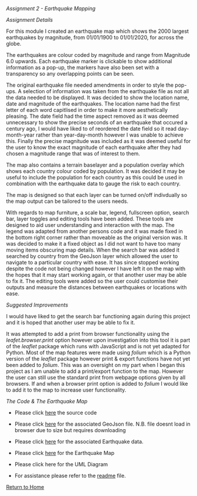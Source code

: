 *Assignment 2 - Earthquake Mapping*

*Assignment Details*

For this module I created an earthquake map which shows the 2000 largest earthquakes by magnitude, from 01/01/1900 to 01/01/2020, for across the globe. 

The earthquakes are colour coded by magnitude and range from Magnitude 6.0 upwards.
Each earthquake marker is clickable to show additional information as a pop-up, the markers have also been set with a transparency so any overlapping points can be seen. 

The original earthquake file needed amendments in order to style the pop-ups. A selection of information was taken from the earthquake file as not all the data needed to be displayed. It was decided to show the location name, date and magnitude of the earthquakes. The location name had the first letter of each word capitlised in order to make it more aesthetically pleasing. The date field had the time aspect removed as it was deemed unnecessary to show the precise seconds of an earthquake that occured a century ago, I would have liked to of reordered the date field so it read day-month-year rather than year-day-month however I was unable to achieve this. Finally the precise magnitude was included as it was deemed useful for the user to know the exact magnitude of each earthquake after they had chosen a magnitude range that was of interest to them. 

The map also contains a terrain baselayer and a population overlay which shows each country colour coded by population. It was decided it may be useful to include the population for each country as this could be used in combination with the earthquake data to gauge the risk to each country. 

The map is designed so that each layer can be turned on/off indivdually so the map output can be tailored to the users needs. 

With regards to map furniture, a scale bar, legend, fullscreen option, search bar, layer toggles and editing tools have been added. These tools are designed to aid user understanding and interaction with the map. The legend was adapted from another persons code and it was made fixed in the bottom right corner rather than moveable as the original version was. It was decided to make it a fixed object as I did not want to have too many moving items obscuring map details. When the search bar was added it searched by country from the GeoJson layer which allowed the user to navigate to a particular country with ease. It has since stopped working despite the code not being changed however I have left it on the map with the hopes that it may start working again, or that another user may be able to fix it. The editing tools were added so the user could customise their outputs and measure the distances between earthquakes or locations with ease.

*Suggested Improvements*

I would have liked to get the search bar functioning again during this project and it is hoped that another user may be able to fix it. 

It was attempted to add a print from browser functionality using the *leafet.browser.print* option however upon investigation into this tool it is part of the *leaflet* package which runs with JavaScript and is not yet adapted for Python. 
Most of the map features were made using *folium* which is a Python version of the *leaflet* package however print & export functions have not yet been added to *folium*. This was an oversight on my part when I began this project as I am unable to add a print/export function to the map. However the user can still use the standard print from webpage options given by all browsers. If and when a browser print option is added to *folium* I would like to add it to the map to increase user functionality. 

*The Code & The Earthquake Map*

- Please click [here](https://github.com/Daisymay55/Daisymay55.github.io/blob/master/Earthquakemap.py) the source code

- Please click [here](https://github.com/Daisymay55/Daisymay55.github.io/blob/master/Countries.json) for the associated GeoJson file. 
N.B. file doesnt load in browser due to size but requires downloading

- Please click [here](https://github.com/Daisymay55/Daisymay55.github.io/blob/master/Earthquakes2020.csv) for the associated Earthquake data.

- Please click [here](https://daisymay55.github.io/Earthquake_Distribution.html) for the Earthquake Map

- Please click here for the UML Diagram

- For assistance please refer to the [readme](https://daisymay55.github.io/as2readme.html) file.

[Return to Home](https://daisymay55.github.io/home.html)
